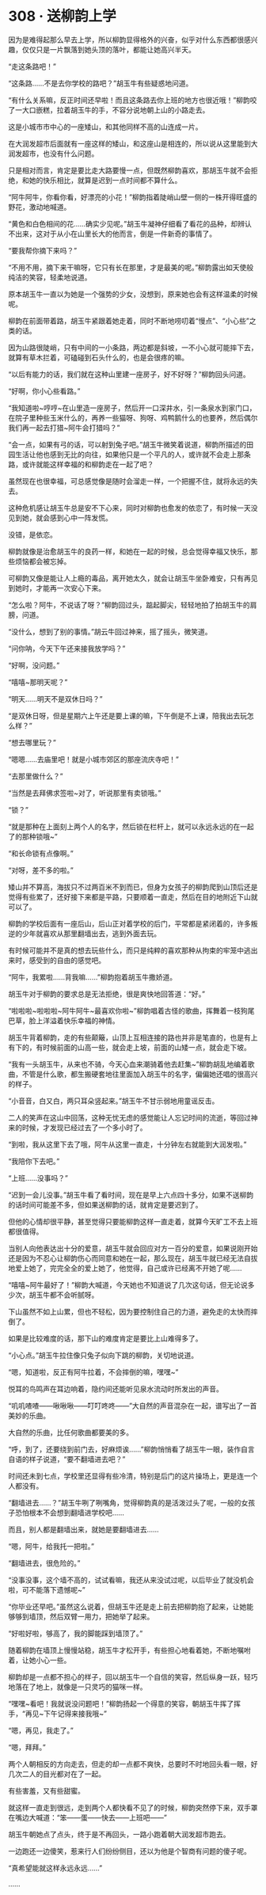 # 308 · 送柳韵上学

因为是难得起那么早去上学，所以柳韵显得格外的兴奋，似乎对什么东西都很感兴趣，仅仅只是一片飘落到她头顶的落叶，都能让她高兴半天。

“走这条路吧！”

“这条路……不是去你学校的路吧？”胡玉牛有些疑惑地问道。

“有什么关系嘛，反正时间还早啦！而且这条路去你上班的地方也很近哦！”柳韵咬了一大口嵌糕，拉着胡玉牛的手，不容分说地朝上山的小路走去。

这是小城市市中心的一座矮山，和其他同样不高的山连成一片。

在大润发超市后面就有一座这样的矮山，和这座山是相连的，所以说从这里能到大润发超市，也没有什么问题。

只是相对而言，肯定是要比走大路要慢一点，但既然柳韵喜欢，那胡玉牛就不会拒绝，和她的快乐相比，就算是迟到一点时间都不算什么。

“阿牛阿牛，你看你看，好漂亮的小花！”柳韵指着陡峭山壁一侧的一株开得旺盛的野花，激动地喊道。

“黄色和白色相间的花……确实少见呢。”胡玉牛凝神仔细看了看花的品种，却辨认不出来，这对于从小在山里长大的他而言，倒是一件新奇的事情了。

“要我帮你摘下来吗？”

“不用不用，摘下来干嘛呀，它只有长在那里，才是最美的呢。”柳韵露出如天使般纯洁的笑容，轻柔地说道。

原本胡玉牛一直以为她是一个强势的少女，没想到，原来她也会有这样温柔的时候呢。

柳韵在前面带着路，胡玉牛紧跟着她走着，同时不断地唠叨着“慢点”、“小心些”之类的话。

因为山路很陡峭，只有中间的一小条路，两边都是斜坡，一不小心就可能摔下去，就算有草木拦着，可磕碰到石头什么的，也是会很疼的嘛。

“以后有能力的话，我们就在这种山里建一座房子，好不好呀？”柳韵回头问道。

“好啊，你小心些看路。”

“我知道啦~哼哼~在山里造一座房子，然后开一口深井水，引一条泉水到家门口，在院子里种些玉米什么的，再养一些猫呀、狗呀、鸡鸭鹅什么的也要养，然后偶尔我们再一起去打猎~阿牛会打猎吗？”

“会一点，如果有弓的话，可以射到兔子吧。”胡玉牛微笑着说道，柳韵所描述的田园生活让他也感到无比的向往，如果他只是一个平凡的人，或许就不会走上那条路，或许就能这样幸福的和柳韵走在一起了吧？

虽然现在也很幸福，可总感觉像是随时会溜走一样，一个把握不住，就将永远的失去。

这种危机感让胡玉牛总是安不下心来，同时对柳韵也愈发的依恋了，有时候一天没见到她，就会感到心中一阵发慌。

没错，是依恋。

柳韵就像是治愈胡玉牛的良药一样，和她在一起的时候，总会觉得幸福又快乐，那些烦恼都会被忘掉。

可柳韵又像是能让人上瘾的毒品，离开她太久，就会让胡玉牛坐卧难安，只有再见到她时，才能再一次安心下来。

“怎么啦？阿牛，不说话了呀？”柳韵回过头，踮起脚尖，轻轻地拍了拍胡玉牛的肩膀，问道。

“没什么，想到了别的事情。”胡云牛回过神来，摇了摇头，微笑道。

“问你呐，今天下午还来接我放学吗？”

“好啊，没问题。”

“嘻嘻~那明天呢？”

“明天……明天不是双休日吗？”

“是双休日呀，但是星期六上午还是要上课的嘛，下午倒是不上课，陪我出去玩怎么样？”

“想去哪里玩？”

“嗯嗯……去庙里吧！就是小城市郊区的那座流庆寺吧！”

“去那里做什么？”

“当然是去拜佛求签啦~对了，听说那里有卖锁哦。”

“锁？”

“就是那种在上面刻上两个人的名字，然后锁在栏杆上，就可以永远永远的在一起了的那种锁哦~”

“和长命锁有点像啊。”

“对呀，差不多的啦。”

矮山并不算高，海拔只不过两百米不到而已，但身为女孩子的柳韵爬到山顶后还是觉得有些累了，还好接下来都是平路，只要顺着一直走，然后在目的地附近下山就可以了。

柳韵的学校后面有一座后山，后山正对着学校的后门，平常都是紧闭着的，许多叛逆的少年就喜欢从那里翻墙出去，逃到外面去玩。

有时候可能并不是真的想去玩些什么，而只是纯粹的喜欢那种从拘束的牢笼中逃出来时，感受到的自由的感觉吧。

“阿牛，我累啦……背我嘛……”柳韵抱着胡玉牛撒娇道。

胡玉牛对于柳韵的要求总是无法拒绝，很是爽快地回答道：“好。”

“啦啦啦~啦啦啦~阿牛阿牛~最喜欢你啦~”柳韵唱着古怪的歌曲，挥舞着一枝狗尾巴草，脸上洋溢着快乐幸福的神情。

胡玉牛背着柳韵，走的有些颠簸，山顶上互相连接的路也并非是笔直的，也是有上有下的，有时候前面的山高一些，就会走上坡，前面的山矮一点，就会走下坡。

“我有一头胡玉牛，从来也不骑，今天心血来潮骑着他去赶集~”柳韵胡乱地编着歌曲，不管是什么歌，都生搬硬套地往里面加入胡玉牛的名字，偏偏她还唱的很高兴的样子。

“小音音，白又白，两只耳朵竖起来。”胡玉牛不甘示弱地用童谣反击。

二人的笑声在这山中回荡，这种无忧无虑的感觉能让人忘记时间的流逝，等回过神来的时候，才发现已经过去了一个多小时了。

“到啦，我从这里下去了哦，阿牛从这里一直走，十分钟左右就能到大润发啦。”

“我陪你下去吧。”

“上班……没事吗？”

“迟到一会儿没事。”胡玉牛看了看时间，现在是早上六点四十多分，如果不送柳韵的话时间可能差不多，但如果送柳韵的话，就肯定是要迟到了。

但他的心情却很平静，甚至觉得只要能柳韵这样一直走着，就算今天旷工不去上班都很值得。

当别人向他表达出十分的爱意，胡玉牛就会回应对方一百分的爱意，如果说刚开始还是因为不忍心让柳韵伤心而同意和她在一起，那么现在，胡玉牛就已经无法自拔地爱上她了，完完全全的爱上她了，他觉得，自己或许已经离不开她了呢……

“嘻嘻~阿牛最好了！”柳韵大喊道，今天她也不知道说了几次这句话，但无论说多少次，胡玉牛都不会听腻呀。

下山虽然不如上山累，但也不轻松，因为要控制住自己的力道，避免走的太快而摔倒了。

如果是比较难度的话，那下山的难度肯定是要比上山难得多了。

“小心点。”胡玉牛拉住像只兔子似向下跳的柳韵，关切地说道。

“嗯，知道啦，反正有阿牛拉着，不会摔倒的嘛，嘿嘿~”

悦耳的鸟鸣声在耳边响着，隐约间还能听见泉水流动时所发出的声音。

“叽叽喳喳——啾啾啾——叮叮咚咚——”大自然的声音混杂在一起，谱写出了一首美妙的乐曲。

大自然的乐曲，比任何歌曲都要美的多。

“呼，到了，还要绕到前门去，好麻烦诶……”柳韵悄悄看了胡玉牛一眼，装作自言自语的样子说道，“要不翻墙进去吧？”

时间还未到七点，学校里还显得有些冷清，特别是后门的这片操场上，更是连一个人都没有。

“翻墙进去……？”胡玉牛咧了咧嘴角，觉得柳韵真的是活泼过头了呢，一般的女孩子恐怕根本不会想到翻墙进学校吧……

而且，别人都是翻墙出来，就她是要翻墙进去……

“嗯，阿牛，给我托一把啦。”

“翻墙进去，很危险的。”

“没事没事，这个墙不高的，试试看嘛，我还从来没试过呢，以后毕业了就没机会啦，可不能落下遗憾呢~”

“你毕业还早吧。”虽然这么说着，但胡玉牛还是走上前去把柳韵抱了起来，让她能够够到墙顶，然后双臂一用力，把她举了起来。

“好啦好啦，够高了，我的脚能踩到墙顶了。”

随着柳韵在墙顶上慢慢站稳，胡玉牛才松开手，有些担心地看着她，不断地嘱咐着，让她小心一些。

柳韵却是一点都不担心的样子，回以胡玉牛一个自信的笑容，然后纵身一跃，轻巧地落在了地上，就像是一只灵巧的猫咪一样。

“嘿嘿~看吧！我就说没问题吧！”柳韵扬起一个得意的笑容，朝胡玉牛挥了挥手，“再见~下午记得来接我哦~”

“嗯，再见，我走了。”

“嗯，拜拜。”

两个人朝相反的方向走去，但走的却一点都不爽快，总要时不时地回头看一眼，好几次二人的目光都对在了一起。

有些害羞，又有些甜蜜。

就这样一直走到很远，走到两个人都快看不见了的时候，柳韵突然停下来，双手罩在嘴边大喊道：“笨——蛋——快去——上班吧——”

胡玉牛朝她点了点头，终于是不再回头，一路小跑着朝大润发超市跑去。

一边跑还一边傻笑，惹来行人们纷纷侧目，还以为他是个智商有问题的傻子呢。

“真希望能就这样永远永远……”

……
